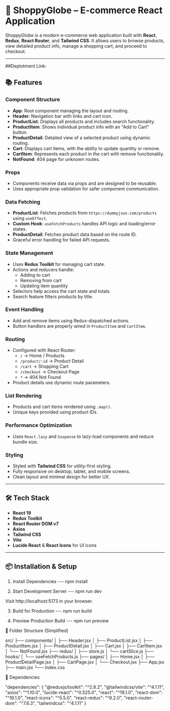 # 🛒 ShoppyGlobe – E-commerce React Application

ShoppyGlobe is a modern e-commerce web application built with **React**, **Redux**, **React Router**, and **Tailwind CSS**. It allows users to browse products, view detailed product info, manage a shopping cart, and proceed to checkout.

---
##Deplotment Link-

## 📚 Features

### Component Structure
- **App**: Root component managing the layout and routing.
- **Header**: Navigation bar with links and cart icon.
- **ProductList**: Displays all products and includes search functionality.
- **ProductItem**: Shows individual product info with an "Add to Cart" button.
- **ProductDetail**: Detailed view of a selected product using dynamic routing.
- **Cart**: Displays cart items, with the ability to update quantity or remove.
- **CartItem**: Represents each product in the cart with remove functionality.
- **NotFound**: 404 page for unknown routes.

### Props
- Components receive data via props and are designed to be reusable.
- Uses appropriate prop validation for safer component communication.

### Data Fetching
- **ProductList**: Fetches products from `https://dummyjson.com/products` using `useEffect`.
- **Custom Hook**: `useFetchProducts` handles API logic and loading/error states.
- **ProductDetail**: Fetches product data based on the route ID.
- Graceful error handling for failed API requests.

### State Management
- Uses **Redux Toolkit** for managing cart state.
- Actions and reducers handle:
  - Adding to cart
  - Removing from cart
  - Updating item quantity
- Selectors help access the cart state and totals.
- Search feature filters products by title.

### Event Handling
- Add and remove items using Redux-dispatched actions.
- Button handlers are properly wired in `ProductItem` and `CartItem`.

### Routing
- Configured with React Router:
  - `/` → Home / Products
  - `/product/:id` → Product Detail
  - `/cart` → Shopping Cart
  - `/checkout` → Checkout Page
  - `*` → 404 Not Found
- Product details use dynamic route parameters.

### List Rendering
- Products and cart items rendered using `.map()`.
- Unique keys provided using product IDs.

### Performance Optimization
- Uses `React.lazy` and `Suspense` to lazy-load components and reduce bundle size.

### Styling
- Styled with **Tailwind CSS** for utility-first styling.
- Fully responsive on desktop, tablet, and mobile screens.
- Clean layout and minimal design for better UX.

---

## 🛠 Tech Stack

- **React 19**
- **Redux Toolkit**
- **React Router DOM v7**
- **Axios**
- **Tailwind CSS**
- **Vite**
- **Lucide React** & **React Icons** for UI icons

---

## 📦 Installation & Setup

1. Install Dependencies
--- npm install

2. Start Development Server
--- npm run dev

Visit http://localhost:5173 in your browser.

3. Build for Production
--- npm run build

4. Preview Production Build
--- npm run preview

📁 Folder Structure (Simplified)

src/
├── components/
│   ├── Header.jsx
│   ├── ProductList.jsx
│   ├── ProductItem.jsx
│   ├── ProductDetail.jsx
│   ├── Cart.jsx
│   ├── CartItem.jsx
│   └── NotFound.jsx
├── redux/
│   ├── store.js
│   └── cartSlice.js
├── hooks/
│   └── useFetchProducts.js
├── pages/
│   ├── Home.jsx
│   ├── ProductDetailPage.jsx
│   ├── CartPage.jsx
│   └── Checkout.jsx
├── App.jsx
├── main.jsx
└── index.css

📄 Dependencies

"dependencies": {
  "@reduxjs/toolkit": "^2.8.2",
  "@tailwindcss/vite": "^4.1.11",
  "axios": "^1.10.0",
  "lucide-react": "^0.525.0",
  "react": "^19.1.0",
  "react-dom": "^19.1.0",
  "react-icons": "^5.5.0",
  "react-redux": "^9.2.0",
  "react-router-dom": "^7.6.3",
  "tailwindcss": "^4.1.11"
}
